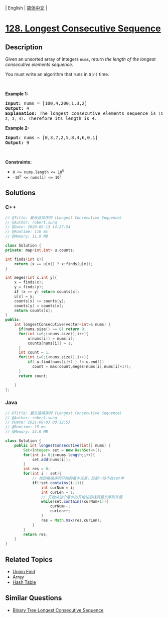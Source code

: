 
| English | [简体中文](README.md) |

# [128. Longest Consecutive Sequence](https://leetcode.cn//problems/longest-consecutive-sequence/)

## Description

<p>Given an unsorted array of integers <code>nums</code>, return <em>the length of the longest consecutive elements sequence.</em></p>

<p>You must write an algorithm that runs in&nbsp;<code>O(n)</code>&nbsp;time.</p>

<p>&nbsp;</p>
<p><strong class="example">Example 1:</strong></p>

<pre>
<strong>Input:</strong> nums = [100,4,200,1,3,2]
<strong>Output:</strong> 4
<strong>Explanation:</strong> The longest consecutive elements sequence is <code>[1, 2, 3, 4]</code>. Therefore its length is 4.
</pre>

<p><strong class="example">Example 2:</strong></p>

<pre>
<strong>Input:</strong> nums = [0,3,7,2,5,8,4,6,0,1]
<strong>Output:</strong> 9
</pre>

<p>&nbsp;</p>
<p><strong>Constraints:</strong></p>

<ul>
	<li><code>0 &lt;= nums.length &lt;= 10<sup>5</sup></code></li>
	<li><code>-10<sup>9</sup> &lt;= nums[i] &lt;= 10<sup>9</sup></code></li>
</ul>


## Solutions


### C++

```C++
// @Title: 最长连续序列 (Longest Consecutive Sequence)
// @Author: robert.sunq
// @Date: 2020-05-13 14:27:54
// @Runtime: 116 ms
// @Memory: 11.9 MB

class Solution {
private: map<int,int> u,counts;

int finds(int x){
    return (x == u[x]) ? x:finds(u[x]);
}

int meges(int x,int y){
    x = finds(x);
    y = finds(y);
    if (x == y) return counts[x];
    u[x] = y;
    counts[x] += counts[y];
    counts[y] = counts[x];
    return counts[x];
}
public:
    int longestConsecutive(vector<int>& nums) {
      if(nums.size() == 0) return 0;
      for(int i=0;i<nums.size();i++){
          u[nums[i]] = nums[i];
          counts[nums[i]] = 1;
      }
      int count = 1;
      for(int i=0;i<nums.size();i++){
          if( u.find(nums[i]+1 ) != u.end()) 
            count = max(count,meges(nums[i],nums[i]+1));
      }
      return count;

    }
};
```



### Java

```Java
// @Title: 最长连续序列 (Longest Consecutive Sequence)
// @Author: robert.sunq
// @Date: 2021-08-03 00:12:53
// @Runtime: 15 ms
// @Memory: 53.6 MB

class Solution {
    public int longestConsecutive(int[] nums) {
        Set<Integer> set = new HashSet<>();
        for(int i= 0;i<nums.length;i++){
            set.add(nums[i]);
        }
        int res = 0;
        for(int i : set){
            // 找到每组序列开始的最小元素，及前一位不在set中
            if(!set.contains(i-1)){
                int curNum = i;
                int curLen = 1;
                // 开始从这个最小的开始往后找其最长序列长度
                while(set.contains(curNum+1)){
                    curNum++;
                    curLen++;
                }
                res = Math.max(res,curLen);
            }
        }
        return res;
    }
}
```



## Related Topics

- [Union Find](https://leetcode.cn//tag/union-find)
- [Array](https://leetcode.cn//tag/array)
- [Hash Table](https://leetcode.cn//tag/hash-table)

## Similar Questions

- [Binary Tree Longest Consecutive Sequence](../binary-tree-longest-consecutive-sequence/README_EN.md)
